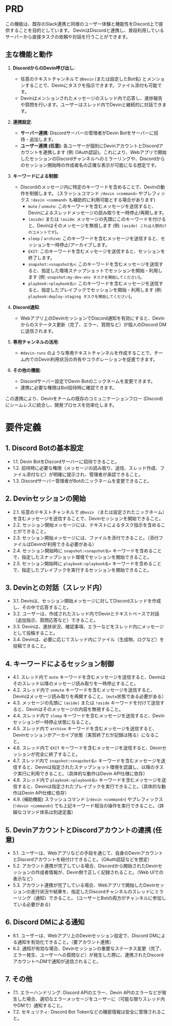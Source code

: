 # PRD

この機能は、既存のSlack連携と同様のユーザー体験と機能性をDiscord上で提供することを目的としています。
DevinはDiscordと連携し、普段利用しているサーバーから直接タスクの依頼や対話を行うことができます。

## 主な機能と動作

1.  **DiscordからのDevin呼び出し**:
    *   任意のテキストチャンネルで `@Devin` (または設定したBot名) とメンションすることで、Devinにタスクを指示できます。ファイル添付も可能です。
    *   Devinはメンションされたメッセージのスレッド内で応答し、進捗報告や質問を行います。ユーザーはスレッド内でDevinと継続的に対話できます。

2.  **連携設定**:
    *   **サーバー連携**: Discordサーバーの管理者がDevin Botをサーバーに招待・追加します。
    *   **ユーザー連携 (任意)**: 各ユーザーが個別にDevinアカウントとDiscordアカウントを連携します (例: OAuth認証)。これにより、Webアプリで開始したセッションのDiscordチャンネルへのミラーリングや、Discordからのセッション開始時の作成者名の正確な表示が可能になる想定です。

3.  **キーワードによる制御**:
    *   Discordのメッセージ内に特定のキーワードを含めることで、Devinの動作を制御します。 (スラッシュコマンド `/devin <command>` やプレフィックス `!devin <command>` も補助的に利用可能とする場合があります)
        *   `mute` / `unmute`: このキーワードを含むメッセージを送信すると、Devinによるスレッドメッセージの読み取りを一時停止/再開します。
        *   `(aside)` または `!aside`: メッセージの先頭にこのキーワードを付けると、Devinはそのメッセージを無視します (例: `(aside) これは人間向けのコメントです`)。
        *   `sleep` / `archive`: このキーワードを含むメッセージを送信すると、セッションを一時停止/アーカイブします。
        *   `EXIT`: このキーワードを含むメッセージを送信すると、セッションを終了します。
        *   `snapshot:<snapshot名>`: このキーワードを含むメッセージを送信すると、指定した環境スナップショットでセッションを開始・利用します (例: `snapshot:my-dev-env タスクを開始してください`)。
        *   `playbook:<playbook名>`: このキーワードを含むメッセージを送信すると、指定したプレイブックでセッションを開始・利用します (例: `playbook:deploy-staging タスクを開始してください`)。

4.  **Discord通知**:
    *   Webアプリ上のDevinセッションでDiscord通知を有効にすると、Devinからのステータス更新（完了、エラー、質問など）が個人のDiscord DMに送信されます。

5.  **専用チャンネルの活用**:
    *   `#devin-runs` のような専用テキストチャンネルを作成することで、チーム内でのDevin利用状況の共有やコラボレーションを促進できます。

6.  **その他の機能**:
    *   Discordサーバー設定でDevin Botのニックネームを変更できます。
    *   連携に必要な権限はBot招待時に確認できます。

この連携により、Devinをチームの既存のコミュニケーションフロー (Discord) にシームレスに統合し、開発プロセスを効率化します。

# 要件定義

## 1. Discord Botの基本設定

*   1.1. Devin BotをDiscordサーバーに招待できること。
*   1.2. 招待時に必要な権限（メッセージの読み取り、送信、スレッド作成、ファイル添付など）が明確に提示され、管理者が承認できること。
*   1.3. Discordサーバー管理者がBotのニックネームを変更できること。

## 2. Devinセッションの開始

*   2.1. 任意のテキストチャンネルで `@Devin` （または設定されたニックネーム）を含むメッセージを送信することで、Devinセッションを開始できること。
*   2.2. セッション開始メッセージには、テキストによるタスク指示を含めることができること。
*   2.3. セッション開始メッセージには、ファイルを添付できること。（添付ファイルはDevinが利用できる必要がある）
*   2.4. セッション開始時に `snapshot:<snapshot名>` キーワードを含めることで、指定したスナップショット環境でセッションを開始できること。
*   2.5. セッション開始時に `playbook:<playbook名>` キーワードを含めることで、指定したプレイブックを実行するセッションを開始できること。

## 3. Devinとの対話（スレッド内）

*   3.1. Devinは、セッション開始メッセージに対してDiscordスレッドを作成し、その中で応答すること。
*   3.2. ユーザーは、作成されたスレッド内でDevinとテキストベースで対話（追加指示、質問応答など）できること。
*   3.3. Devinは、進捗状況、確認事項、エラーなどをスレッド内にメッセージとして投稿すること。
*   3.4. Devinは、必要に応じてスレッド内にファイル（生成物、ログなど）を投稿できること。

## 4. キーワードによるセッション制御

*   4.1. スレッド内で `mute` キーワードを含むメッセージを送信すると、Devinはそのスレッド以降のメッセージ読み取りを一時停止すること。
*   4.2. スレッド内で `unmute` キーワードを含むメッセージを送信すると、Devinはメッセージ読み取りを再開すること。（`mute`状態である必要がある）
*   4.3. メッセージの先頭に `(aside)` または `!aside` キーワードを付けて送信すると、Devinはそのメッセージの内容を無視すること。
*   4.4. スレッド内で `sleep` キーワードを含むメッセージを送信すると、Devinセッションが一時停止状態になること。
*   4.5. スレッド内で `archive` キーワードを含むメッセージを送信すると、Devinセッションがアーカイブ状態（実質終了だが記録は残る）になること。
*   4.6. スレッド内で `EXIT` キーワードを含むメッセージを送信すると、Devinセッションが完全に終了すること。
*   4.7. スレッド内で `snapshot:<snapshot名>` キーワードを含むメッセージを送信すると、Devinは指定されたスナップショット環境を認識し、以降のタスク実行に利用できること。（具体的な動作はDevin API仕様に依存）
*   4.8. スレッド内で `playbook:<playbook名>` キーワードを含むメッセージを送信すると、Devinは指定されたプレイブックを実行できること。（具体的な動作はDevin API仕様に依存）
*   4.9. (補助機能) スラッシュコマンド (`/devin <command>`) やプレフィックス (`!devin <command>`) でも上記キーワード相当の操作を実行できること。（詳細なコマンド体系は別途定義）

## 5. DevinアカウントとDiscordアカウントの連携 (任意)

*   5.1. ユーザーは、Webアプリなどの手段を通じて、自身のDevinアカウントとDiscordアカウントを紐付けできること。（OAuth認証などを想定）
*   5.2. アカウント連携が完了している場合、Discordから開始されたDevinセッションの作成者情報が、Devin側で正しく記録されること。（Web UIでの表示など）
*   5.3. アカウント連携が完了している場合、Webアプリで開始したDevinセッションの進行状況や結果を、指定したDiscordチャンネルのスレッドにミラーリング（通知）できること。 (ユーザーとBotの両方がチャンネルに参加している必要がある)

## 6. Discord DMによる通知

*   6.1. ユーザーは、Webアプリ上のDevinセッション設定で、Discord DMによる通知を有効化できること。（要アカウント連携）
*   6.2. 通知が有効な場合、Devinセッションの重要なステータス変更（完了、エラー発生、ユーザーへの質問など）が発生した際に、連携されたDiscordアカウントへDMで通知が送信されること。

## 7. その他

*   7.1. エラーハンドリング: Discord APIのエラー、Devin APIのエラーなどが発生した場合、適切なエラーメッセージをユーザーに（可能な限りスレッド内やDMで）通知すること。
*   7.2. セキュリティ: Discord Bot Tokenなどの機密情報は安全に管理されること。
